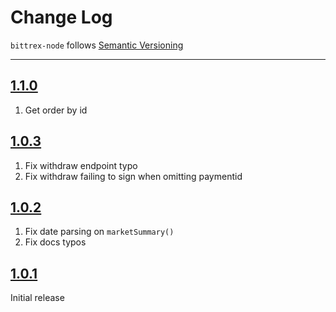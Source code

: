 Change Log
==========

`bittrex-node` follows [Semantic Versioning](http://semver.org/)

---

## [1.1.0](https://github.com/AndrewBarba/bittrex-node/releases/tag/1.1.0)

1. Get order by id

## [1.0.3](https://github.com/AndrewBarba/bittrex-node/releases/tag/1.0.3)

1. Fix withdraw endpoint typo
2. Fix withdraw failing to sign when omitting paymentid

## [1.0.2](https://github.com/AndrewBarba/bittrex-node/releases/tag/1.0.2)

1. Fix date parsing on `marketSummary()`
2. Fix docs typos

## [1.0.1](https://github.com/AndrewBarba/bittrex-node/releases/tag/1.0.1)

Initial release
